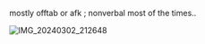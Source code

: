 mostly offtab or afk ; nonverbal most of the times..

![IMG_20240302_212648](https://github.com/hypomnesia/hypomnesia/assets/155816531/bd43dc41-5b5a-4c8d-a2c8-993acc3abbf0)
